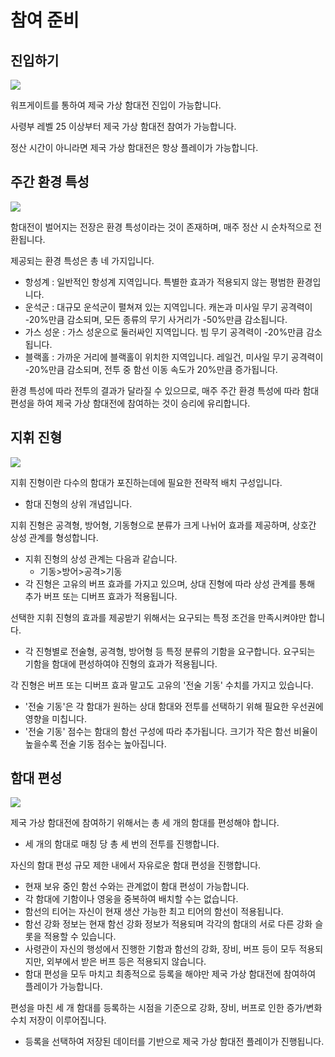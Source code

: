 # 참여 준비


## 진입하기

![](https://astrokings.s3.ap-northeast-2.amazonaws.com/html/img/help/1500_02.jpg)

워프게이트를 통하여 제국 가상 함대전 진입이 가능합니다.<br>

사령부 레벨 25 이상부터 제국 가상 함대전 참여가 가능합니다.<br>

정산 시간이 아니라면 제국 가상 함대전은 항상 플레이가 가능합니다.<br>



## 주간 환경 특성

![](https://astrokings.s3.ap-northeast-2.amazonaws.com/html/img/help/1500_03.jpg)

함대전이 벌어지는 전장은 환경 특성이라는 것이 존재하며, 매주 정산 시 순차적으로 전환됩니다.<br>

제공되는 환경 특성은 총 네 가지입니다.
 - 항성계 : 일반적인 항성계 지역입니다. 특별한 효과가 적용되지 않는 평범한 환경입니다.
 - 운석군 : 대규모 운석군이 펼쳐져 있는 지역입니다. 캐논과 미사일 무기 공격력이 -20%만큼 감소되며, 모든 종류의 무기 사거리가 -50%만큼 감소됩니다.
 - 가스 성운 : 가스 성운으로 둘러싸인 지역입니다. 빔 무기 공격력이 -20%만큼 감소됩니다.
 - 블랙홀 : 가까운 거리에 블랙홀이 위치한 지역입니다. 레일건, 미사일 무기 공격력이 -20%만큼 감소되며, 전투 중 함선 이동 속도가 20%만큼 증가됩니다.<br>

환경 특성에 따라 전투의 결과가 달라질 수 있으므로, 매주 주간 환경 특성에 따라 함대 편성을 하여 제국 가상 함대전에 참여하는 것이 승리에 유리합니다.<br>



## 지휘 진형

![](https://astrokings.s3.ap-northeast-2.amazonaws.com/html/img/help/1500_04.jpg)

지휘 진형이란 다수의 함대가 포진하는데에 필요한 전략적 배치 구성입니다.
 - 함대 진형의 상위 개념입니다.<br>

지휘 진형은 공격형, 방어형, 기동형으로 분류가 크게 나뉘어 효과를 제공하며, 상호간 상성 관계를 형성합니다.
 - 지휘 진형의 상성 관계는 다음과 같습니다.
   * 기동>방어>공격>기동
 - 각 진형은 고유의 버프 효과를 가지고 있으며, 상대 진형에 따라 상성 관계를 통해 추가 버프 또는 디버프 효과가 적용됩니다.<br>

선택한 지휘 진형의 효과를 제공받기 위해서는 요구되는 특정 조건을 만족시켜야만 합니다.
 - 각 진형별로 전술형, 공격형, 방어형 등 특정 분류의 기함을 요구합니다. 요구되는 기함을 함대에 편성하여야 진형의 효과가 적용됩니다.<br>

각 진형은 버프 또는 디버프 효과 말고도 고유의 '전술 기동' 수치를 가지고 있습니다.
 - '전술 기동'은 각 함대가 원하는 상대 함대와 전투를 선택하기 위해 필요한 우선권에 영향을 미칩니다.<br>
 - '전술 기동' 점수는 함대의 함선 구성에 따라 추가됩니다. 크기가 작은 함선 비율이 높을수록 전술 기동 점수는 높아집니다.<br>
 


## 함대 편성

![](https://astrokings.s3.ap-northeast-2.amazonaws.com/html/img/help/1500_05.jpg)

제국 가상 함대전에 참여하기 위해서는 총 세 개의 함대를 편성해야 합니다.
 - 세 개의 함대로 매칭 당 총 세 번의 전투를 진행합니다.<br>

자신의 함대 편성 규모 제한 내에서 자유로운 함대 편성을 진행합니다.
 - 현재 보유 중인 함선 수와는 관계없이 함대 편성이 가능합니다.
 - 각 함대에 기함이나 영웅을 중복하여 배치할 수는 없습니다.
 - 함선의 티어는 자신이 현재 생산 가능한 최고 티어의 함선이 적용됩니다.
 - 함선 강화 정보는 현재 함선 강화 정보가 적용되며 각각의 함대의 서로 다른 강화 슬롯을 적용할 수 있습니다.
 - 사령관이 자신의 행성에서 진행한 기함과 함선의 강화, 장비, 버프 등이 모두 적용되지만, 외부에서 받은 버프 등은 적용되지 않습니다.
 - 함대 편성을 모두 마치고 최종적으로 등록을 해야만 제국 가상 함대전에 참여하여 플레이가 가능합니다.<br>

편성을 마친 세 개 함대를 등록하는 시점을 기준으로 강화, 장비, 버프로 인한 증가/변화 수치 저장이 이루어집니다.
 - 등록을 선택하여 저장된 데이터를 기반으로 제국 가상 함대전 플레이가 진행됩니다.<br>